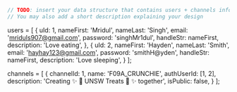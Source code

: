 ```javascript
// TODO: insert your data structure that contains users + channels info here
// You may also add a short description explaining your design
```

users =
[
    {
        uId: 1,
        nameFirst: 'Mridul',
        nameLast: 'Singh',
        email: 'mriduls907@gmail.com',
        password: 'singhMr1dul',
        handleStr: nameFirst,
        description: 'Love eating',
    },
    {
        uId: 2,
        nameFirst: 'Hayden',
        nameLast: 'Smith',
        email: 'hayhay123@gmail.com',
        password: 'smithH@yden',
        handleStr: nameFirst,
        description: 'Love sleeping',
    }
];
 
channels =
[
    {
        channelId: 1,
        name: 'F09A_CRUNCHIE',
        authUserId: [1, 2],
        description: 'Creating ✨ 🍫  UNSW Treats 🍬 ✨ together',
        isPublic: false,
    }
];
